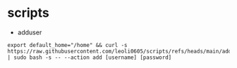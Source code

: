 # scripts

- adduser

```shell
export default_home="/home" && curl -s https://raw.githubusercontent.com/leoli0605/scripts/refs/heads/main/adduser.sh | sudo bash -s -- --action add [username] [password]
```
